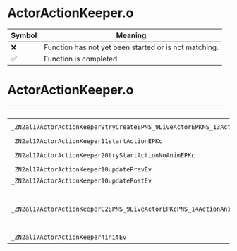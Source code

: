 # ActorActionKeeper.o
| Symbol | Meaning 
| ------------- | ------------- 
| :x: | Function has not yet been started or is not matching. 
| :white_check_mark: | Function is completed. 


# ActorActionKeeper.o
| Symbol (Demangled) | Symbol (Mangled) | Decompiled? |
| ------------- |  ------------- | ------------- |
| `_ZN2al17ActorActionKeeper9tryCreateEPNS_9LiveActorEPKNS_13ActorResourceEPKcS7_` | `al::ActorActionKeeper::tryCreate(al::LiveActor *,al::ActorResource const*,char const*,char const*)` | :white_check_mark: |
| `_ZN2al17ActorActionKeeper11startActionEPKc` | `al::ActorActionKeeper::startAction(char const*)` | :white_check_mark: |
| `_ZN2al17ActorActionKeeper20tryStartActionNoAnimEPKc` | `al::ActorActionKeeper::tryStartActionNoAnim(char const*)` | :white_check_mark: |
| `_ZN2al17ActorActionKeeper10updatePrevEv` | `al::ActorActionKeeper::updatePrev(void)` | :white_check_mark: |
| `_ZN2al17ActorActionKeeper10updatePostEv` | `al::ActorActionKeeper::updatePost(void)` | :white_check_mark: |
| `_ZN2al17ActorActionKeeperC2EPNS_9LiveActorEPKcPNS_14ActionAnimCtrlEPNS_15NerveActionCtrlEPNS_14ActionFlagCtrlEPNS_16ActionEffectCtrlEPNS_12ActionSeCtrlEPNS_13ActionBgmCtrlEPNS_22ActionPadAndCameraCtrlEPNS_22ActionScreenEffectCtrlE` | `al::ActorActionKeeper::ActorActionKeeper(al::LiveActor *,char const*,al::ActionAnimCtrl *,al::NerveActionCtrl *,al::ActionFlagCtrl *,al::ActionEffectCtrl *,al::ActionSeCtrl *,al::ActionBgmCtrl *,al::ActionPadAndCameraCtrl *,al::ActionScreenEffectCtrl *)` | :white_check_mark: |
| `_ZN2al17ActorActionKeeper4initEv` | `al::ActorActionKeeper::init(void)` | :white_check_mark: |
